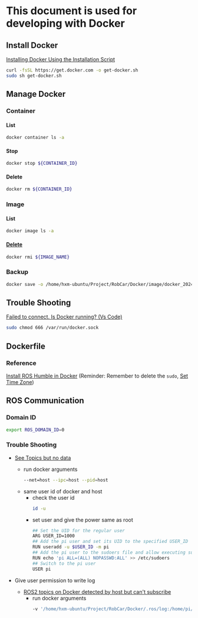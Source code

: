 # This document is used for developing with Docker

## Install Docker 
[Installing Docker Using the Installation Script](https://kinsta.com/blog/install-docker-ubuntu/#3-installing-docker-using-the-installation-script) 
```bash
curl -fsSL https://get.docker.com -o get-docker.sh
sudo sh get-docker.sh
```

## Manage Docker  
### Container 
#### List 
```bash
docker container ls -a 
```
#### Stop 
```bash
docker stop ${CONTAINER_ID}
```
#### Delete 
```bash
docker rm ${CONTAINER_ID}
```
### Image 
#### List
```bash
docker image ls -a 
```
#### [Delete](https://stackoverflow.com/questions/51188657/image-is-being-used-by-stopped-container-error) 
```bash
docker rmi ${IMAGE_NAME}
```
### Backup
```bash
docker save -o /home/hxm-ubuntu/Project/RobCar/Docker/image/docker_20240213.tar raspi/ubuntu:latest
```

## Trouble Shooting 
[Failed to connect. Is Docker running? (Vs Code)](https://stackoverflow.com/questions/69530014/failed-to-connect-is-docker-running-vs-code) 
```bash
sudo chmod 666 /var/run/docker.sock
```

## Dockerfile 
### Reference 
[Install ROS Humble in Docker](https://docs.ros.org/en/humble/Installation/Alternatives/Ubuntu-Development-Setup.html) 
(Reminder: Remember to delete the `sudo`, [Set Time Zone](https://askubuntu.com/questions/909277/avoiding-user-interaction-with-tzdata-when-installing-certbot-in-a-docker-contai)) 

## ROS Communication 
### Domain ID
```bash
export ROS_DOMAIN_ID=0
```
### Trouble Shooting 
- [See Topics but no data](https://github.com/rosblox/ros-template?tab=readme-ov-file#solution) 
    - run docker arguments 
        ```bash
        --net=host --ipc=host --pid=host
        ```
    - same user id of docker and host 
        - check the user id 
            ```bash
            id -u 
            ```
        - set user and give the power same as root 
            ```bash
            ## Set the UID for the regular user
            ARG USER_ID=1000
            ## Add the pi user and set its UID to the specified USER_ID
            RUN useradd -u $USER_ID -m pi
            ## Add the pi user to the sudoers file and allow executing sudo commands without password
            RUN echo 'pi ALL=(ALL) NOPASSWD:ALL' >> /etc/sudoers
            ## Switch to the pi user
            USER pi
            ```

- Give user permission to write log
    - [ROS2 topics on Docker detected by host but can't subscribe](https://github.com/eProsima/Fast-DDS/issues/2956) 
        - run docker arguments 
            ```bash
            -v '/home/hxm-ubuntu/Project/RobCar/Docker/.ros/log:/home/pi/.ros/log'
            ```
